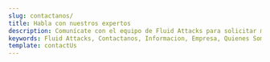 ```yaml
---
slug: contactanos/
title: Habla con nuestros expertos
description: Comunícate con el equipo de Fluid Attacks para solicitar más información sobre nuestras soluciones o solicitar una asociación o un empleo con nosotros.
keywords: Fluid Attacks, Contactanos, Informacion, Empresa, Quienes Somos, Seguridad, Expertos, Pentesting, Hacking Etico
template: contactUs
---
```

